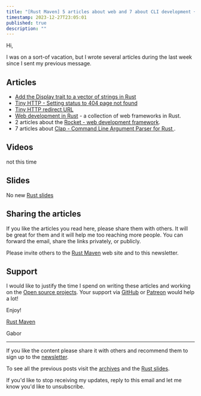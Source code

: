 ```yaml
---
title: "[Rust Maven] 5 articles about web and 7 about CLI development + 1 extra"
timestamp: 2023-12-27T23:05:01
published: true
description: ""
---
```


Hi,

I was on a sort-of vacation, but I wrote several articles during the last week since I sent my previous message.

## Articles


* [Add the Display trait to a vector of strings in Rust](https://rust.code-maven.com/display-vector-of-strings)
* [Tiny HTTP - Setting status to 404 page not found](https://rust.code-maven.com/tiny-http-404-page-not-found)
* [Tiny HTTP redirect URL](https://rust.code-maven.com/tiny-http-redirect)
* [Web development in Rust](https://rust.code-maven.com/web) - a collection of web frameworks in Rust.
* 2 articles about the [Rocket - web development framework](https://rust.code-maven.com/rocket).
* 7 articles about [Clap - Command Line Argument Parser for Rust ](https://rust.code-maven.com/clap).


## Videos

not this time

## Slides

No new [Rust slides](https://rust.code-maven.com/slides/rust/)

## Sharing the articles

If you like the articles you read here, please share them with others. It will be great for them and it will help me too reaching more people.
You can forward the email, share the links privately, or publicly.

Please invite others to the [Rust Maven](https://rust.code-maven.com/) web site and to this newsletter.

## Support

I would like to justify the time I spend on writing these articles and working on the [Open source projects](https://rust.code-maven.com/projects).
Your support via [GitHub](https://github.com/szabgab/) or [Patreon](https://www.patreon.com/szabgab) would help a lot!


Enjoy!

[Rust Maven](https://rust.code-maven.com/)

  Gabor

   ------------------------------------
If you like the content please share it with others and recommend them to sign up to the [newsletter](https://rust.code-maven.com/subscribe).

To see all the previous posts visit the [archives](https://rust.code-maven.com/archive) and the [Rust slides](https://rust.code-maven.com/slides/rust/).

If you'd like to stop receiving my updates, reply to this email and let me know you'd like to unsubscribe.

